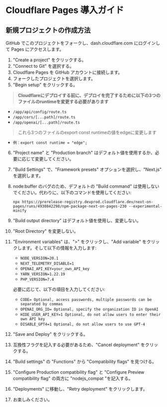 # Cloudflare Pages 導入ガイド

## 新規プロジェクトの作成方法
GitHub でこのプロジェクトをフォークし、dash.cloudflare.com にログインして Pages にアクセスします。

1. "Create a project" をクリックする。
2. "Connect to Git" を選択する。
3. Cloudflare Pages を GitHub アカウントに接続します。
4. フォークしたプロジェクトを選択します。
5. "Begin setup" をクリックする。
>**Cloudflareにデプロイする前に、デプロイを完了するために以下の3つのファイルのruntimeを変更する必要があります**
   - `/app/api/config/route.ts`
   - `/app/cors/[...path]/route.ts`
   - `/app/openai/[...path]/route.ts`
>これら3つのファイルのexport const runtimeの値をedgeに変更します

   - `例：export const runtime = "edge";`
6. "Project name" と "Production branch" はデフォルト値を使用するか、必要に応じて変更してください。
7. "Build Settings" で、"Framework presets" オプションを選択し、"Next.js" を選択します。
8. node:buffer のバグのため、デフォルトの "Build command" は使用しないでください。代わりに、以下のコマンドを使用してください:
    ```
    npx https://prerelease-registry.devprod.cloudflare.dev/next-on-pages/runs/4930842298/npm-package-next-on-pages-230 --experimental-minify
    ```
9. "Build output directory" はデフォルト値を使用し、変更しない。
10. "Root Directory" を変更しない。
11. "Environment variables" は、">" をクリックし、"Add variable" をクリックします。そして以下の情報を入力します:
    - `NODE_VERSION=20.1`
    - `NEXT_TELEMETRY_DISABLE=1`
    - `OPENAI_API_KEY=your_own_API_key`
    - `YARN_VERSION=1.22.19`
    - `PHP_VERSION=7.4`

    必要に応じて、以下の項目を入力してください:

    - `CODE= Optional, access passwords, multiple passwords can be separated by commas`
    - `OPENAI_ORG_ID= Optional, specify the organization ID in OpenAI`
    - `HIDE_USER_API_KEY=1 Optional, do not allow users to enter their own API key`
    - `DISABLE_GPT4=1 Optional, do not allow users to use GPT-4`

12. "Save and Deploy" をクリックする。
13. 互換性フラグを記入する必要があるため、"Cancel deployment" をクリックする。
14. "Build settings" の "Functions" から "Compatibility flags" を見つける。
15. "Configure Production compatibility flag" と "Configure Preview compatibility flag" の両方に "nodejs_compat "を記入する。
16. "Deployments" に移動し、"Retry deployment" をクリックします。
17. お楽しみください。
